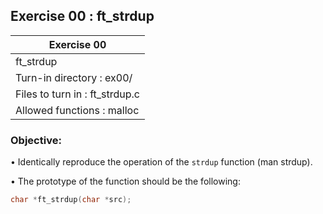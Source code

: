 ## Exercise 00 : ft_strdup

|               Exercise 00             |
|---------------------------------------|
|             ft_strdup                 |
| Turn-in directory : ex00/             |
| Files to turn in : ft_strdup.c        |
| Allowed functions : malloc              |

 ### Objective: 

• Identically reproduce the operation of the <code>strdup</code> function (man strdup).

• The prototype of the function should be the following:
```C
char *ft_strdup(char *src);
```
